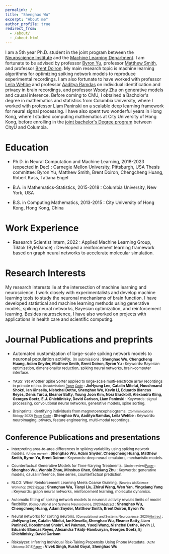 ```yaml
---
permalink: /
title: "Shenghao Wu"
excerpt: "About me"
author_profile: true
redirect_from:
  - /about/
  - /about.html
---
```


I am a 5th year Ph.D. student in the joint program between the [Neuroscience Institute](https://www.cmu.edu/ni/) and the [Machine Learning Department](https://www.ml.cmu.edu/). I am fortunate to be advised by professor [Byron Yu](https://users.ece.cmu.edu/~byronyu/index.html), professor [Matthew Smith](https://smithlab.net/), and professor [Brent Doiron](https://brainmath.bsd.uchicago.edu/). My main research topic is machine learning algorithms for optimizing spiking network models to reproduce experimental recordings. I am also fortunate to have worked with professor [Leila Wehbe](https://www.cs.cmu.edu/~lwehbe/publications.html) and professor [Aaditya Ramdas](http://www.stat.cmu.edu/~aramdas/) on individual identification and privacy in brain recordings, and professor [Woody Zhu](https://sites.google.com/view/woodyzhu/home?authuser=0)  on generative models and causal inference. Before coming to CMU, I obtained a Bacholor's degree in mathematics and statistics from Columbia University, where I worked with professor [Liam Paninski](http://www.stat.columbia.edu/~liam/) on a scalable deep learning framework for neural signal processing. I have also spent two wonderful years in Hong Kong, where I studied computing mathematics at City University of Hong Kong, before enrolling in the  [joint bachelor's Degree program](https://cityu-hk.gs.columbia.edu/) between CityU and Columbia.

Education
=======
* Ph.D. in Neural Computation and Machine Learning, 2018-2023 (expected in Dec)
: Carnegie Mellon University, Pittsburgh, USA
Thesis committee: Byron Yu, Matthew Smith, Brent Doiron, Chengcheng Huang, Robert Kass, Tatiana Engel

* B.A. in Mathematics-Statistics, 2015-2018
: Columbia University, New York, USA

* B.S. in Computing Mathematics, 2013-2015
: City University of Hong Kong, Hong Kong, China


Work Experience
=======
* Research Scientist Intern, 2022
: Applied Machine Learning Group, Tiktok (ByteDance)
: Developed a reinforcement learning framework based on graph neural networks to accelerate molecular simulation. 

Research Interests
=======
My research interests lie at the intersection of machine learning and neuroscience. I work closely with experimentalists and develop machine learning tools to study the neuronal mechanisms of brain function. I have developed statistical and machine learning methods using generative models, spiking neural networks, Bayesian optimization, and reinforcement learning. Besides neuroscience, I have also worked on projects with applications in health care and scientific computing.



Journal Publications and preprints
=======
* Automated customization of large-scale spiking network models to neuronal population activity. <small> (In submission)
: **Shenghao Wu, Chengcheng Huang, Adam Snyder, Matthew Smith, Brent Doiron, Byron Yu**
: Keywords: Bayesian optimization, dimensionality reduction, spiking neural networks, brain-computer interface.
    
* YASS: Yet Another Spike Sorter applied to large-scale multi-electrode array recordings in primate retina. <small> (In submission) [Paper](https://www.biorxiv.org/content/10.1101/2020.03.18.997924v1.full.pdf)  [Code](https://github.com/paninski-lab/yass) </small>
: **JinHyung Lee, Catalin Mitelut, Hooshmand Shokri, Ian Kinsella, Nishchal Dethe, Shenghao Wu, Kevin Li, Eduardo Blancas Reyes, Denis Turcu, Eleanor Batty, Young Joon Kim, Nora Brackbill, Alexandra Kling, Georges Goetz, E.J. Chichilnisky, David Carlson, Liam Paninski**
: Keywords: signal processing, convolutional neural networks, generative models, spike sorting.
    

* Brainprints: identifying individuals from magnetoencephalograms. <small> (Communications Biology 2022) [Paper](https://www.nature.com/articles/s42003-022-03727-9)  [Code](https://github.com/brainML/brainprint) </small>
: **Shenghao Wu, Aaditya Ramdas, Leila Wehbe**
: Keywords: neuroimaging, privacy, feature engineering, multi-modal recordings.


Conference Publications and presentations
=======

* Interpreting area-to-area differences in spiking variability using spiking network models. <small> (Under review) </small>
: **Shenghao Wu, Adam Snyder, Chengcheng Huang, Matthew Smith, Byron Yu,  Brent Doiron**
: Keywords: deep neural emulators, mechanistic models.


* Counterfactual Generative Models for Time-Varying Treatments. <small> (Under review)[Paper](https://arxiv.org/abs/2305.15742)  </small>
: **Shenghao Wu, Wenbin Zhou, Minshuo Chen, Shixiang Zhu**
: Keywords: generative models, causal inference, time series, counterfactual prediction.



* RLCG: When Reinforcement Learning Meets Coarse Graining. <small> (Neurips AI4Science Workshop 2022)[Paper](https://openreview.net/pdf?id=XD6BnJO7PW)  </small>
: **Shenghao Wu, Tianyi Liu, Zhirui Wang, Wen Yan, Yingxiang Yang**
: Keywords: graph neural networks, reinforcement learning, molecular dynamics.


*  Automatic fitting of spiking network models to neuronal activity reveals limits of model flexibility. <small> (Computational and Systems Neuroscience, 2020)[Abstract](https://static1.squarespace.com/static/6102ca347474c263c40150cd/t/6108704a88f5b866f9ce845f/1627942988778/Cosyne2020_program_book.pdf)  </small>
: **Shenghao Wu, Chengcheng Huang, Adam Snyder, Matthew Smith, Brent Doiron, Byron Yu**


*  Neural networks for sorting neurons. <small> (Computational and Systems Neuroscience, 2020)[Abstract](https://static1.squarespace.com/static/6102ca347474c263c40150cd/t/6108704a88f5b866f9ce845f/1627942988778/Cosyne2020_program_book.pdf)  </small>
: **JinHyung Lee, Catalin Mitelut, Ian Kinsella, Shenghao Wu, Eleanor Batty, Liam Paninski, Hooshmand Shokri, Ari Pakman, Yueqi Wang, Nishchal Dethe, Kevin Li, Eduardo Blancas Reyes, Alexandra Tikidji-Hamburyan, Georges Goetz, Ej Chichilnisky, David Carlson**


* Riskalyzer: Inferring Individual Risk-Taking Propensity Using Phone Metadata. <small> (ACM Ubicomp 2018)[Paper](https://dl.acm.org/doi/pdf/10.1145/3191766?casa_token=es4j-OdP6bEAAAAA\%3AOn7mTUrFM2UADsbKA_kT4BlR9stK_1aYyhwC9gI401Cq7iaSr6Q7b5c8-if-PW09i6zXClWNrEM)  </small>
: **Vivek Singh, Rushil Goyal, Shenghao Wu**

